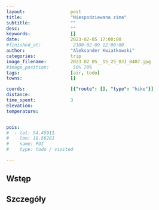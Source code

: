 ```yaml
---
layout:                 post
title:                  "Niespodziewana zima"
subtitle:               ""
desc:                   ""
keywords:               []
date:                   2023-02-05 17:00:00
#finished_at:            2100-02-09 12:00:00
author:                 "Aleksander Kwiatkowski"
categories:             trip
image_filename:         2023_02_05__15_25_DJI_0407.jpg
#image_position:         50% 70%
tags:                   [air, todo]
towns:                  []

coords:                 [{"route": [], "type": "hike"}]
distance:
time_spent:             3
elevation:
temperature:


pois:
#  - lat: 54.45911
#    lon: 18.56281
#    name: POI
#    type: todo / visited

---
```



## Wstęp

## Szczegóły
